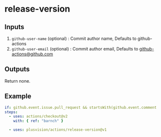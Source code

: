# release-version

## Inputs

1. `github-user-name` (optional) : Commit author name, Defaults to github-actions
2. `github-user-email` (optional) : Commit author email, Defaults to github-actions@github.com

## Outputs

Return none.

## Example

```yaml
if: github.event.issue.pull_request && startsWith(github.event.comment.body, '@github version ')
steps:
  - uses: actions/checkout@v2
    with: { ref: "barnch" }

  - uses: plusvision/actions/release-version@v1
```
